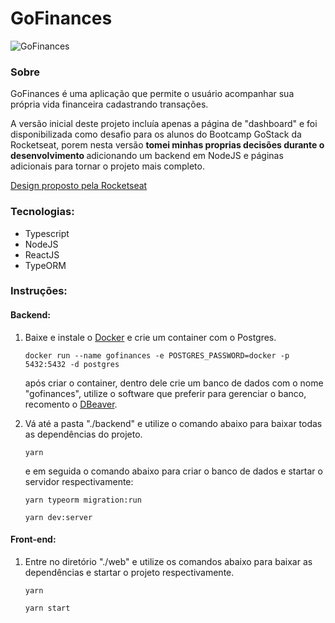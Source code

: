 # GoFinances
![GoFinances](https://i.imgur.com/SKpHPYi.png)

### Sobre
GoFinances é uma aplicação que permite o usuário acompanhar sua própria vida financeira cadastrando transações.

A versão inicial deste projeto incluía apenas a página de "dashboard" e foi disponibilizada como desafio para os alunos do Bootcamp GoStack da Rocketseat, porem nesta versão <strong>tomei minhas proprias decisões durante o desenvolvimento </strong>adicionando um backend em NodeJS e páginas adicionais para tornar o projeto mais completo.

<a href="https://www.figma.com/file/EgOhyj1Inz14dhWGVhRlhr/GoFinances?node-id=1%3A863">Design proposto pela Rocketseat</a>

### Tecnologias:

- Typescript
- NodeJS
- ReactJS
- TypeORM

### Instruções:

#### Backend:
1. Baixe e instale o [Docker](https://www.docker.com/get-started) e crie um container com o  Postgres.
	```
	docker run --name gofinances -e POSTGRES_PASSWORD=docker -p 5432:5432 -d postgres
	```
	após criar o container, dentro dele crie um banco de dados com o nome "gofinances", utilize o software que preferir para gerenciar o banco, recomento o [DBeaver](https://dbeaver.io/).
	
2. Vá até a pasta "./backend" e utilize o comando abaixo para baixar todas as dependências do projeto.
	```
	yarn
	```
	e em seguida o comando abaixo para criar o banco de dados e startar o servidor respectivamente:
	```
	yarn typeorm migration:run
	```
	```
	yarn dev:server
	```

#### Front-end:

1. Entre no diretório "./web"  e utilize os comandos abaixo para baixar as dependências e startar o projeto respectivamente.
	```
	yarn
	```
	```
	yarn start
	```
	
